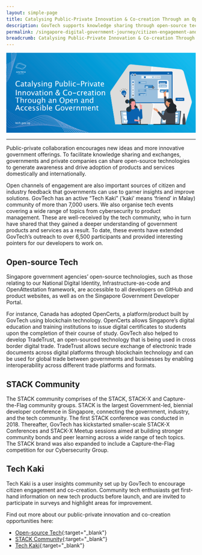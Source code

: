 ```yaml
---
layout: simple-page
title: Catalysing Public-Private Innovation & Co-creation Through an Open and Accessible Government 
description: GovTech supports knowledge sharing through open-source technologies and events to encourage public-private innovation and co-creation.
permalink: /singapore-digital-government-journey/citizen-engagement-and-cocreation/catalysing-public-private-innovation-and-co-creation-through-an-open-and-accessible-government
breadcrumb: Catalysing Public-Private Innovation & Co-creation Through an Open and Accessible Government 
---
```


![Catalysing Public-Private Innovation & Co-creation Through an Open and Accessible Government](/images/digital-transformation/Catalysing_public_private_innovation_header_banner.png)

---

Public-private collaboration encourages new ideas and more innovative government offerings. To facilitate knowledge sharing and exchanges, governments and private companies can share open-source technologies to generate awareness and drive adoption of products and services domestically and internationally. 

Open channels of engagement are also important sources of citizen and industry feedback that governments can use to garner insights and improve solutions. GovTech has an active “Tech Kaki” (‘kaki’ means ‘friend’ in Malay) community of more than 7,000 users. We also organise tech events covering a wide range of topics from cybersecurity to product management. These are well-received by the tech community, who in turn have shared that they gained a deeper understanding of government products and services as a result. To date, these events have extended GovTech’s outreach to over 6,500 participants and provided interesting pointers for our developers to work on.

## Open-source Tech

Singapore government agencies’ open-source technologies, such as those relating to our National Digital Identity, Infrastructure-as-code and OpenAttestation framework, are accessible to all developers on GitHub and product websites, as well as on the Singapore Government Developer Portal. 

For instance, Canada has adopted OpenCerts, a platform/product built by GovTech using blockchain technology. OpenCerts allows Singapore’s digital education and training institutions to issue digital certificates to students upon the completion of their course of study. GovTech also helped to develop TradeTrust, an open-sourced technology that is being used in cross border digital trade. TradeTrust allows secure exchange of electronic trade documents across digital platforms through blockchain technology and can be used for global trade between governments and businesses by enabling interoperability across different trade platforms and formats.  

## STACK Community

The STACK community comprises of the STACK, STACK-X and Capture-the-Flag community groups. STACK is the largest Government-led, biennial developer conference in Singapore, connecting the government, industry, and the tech community. The first STACK conference was conducted in 2018. Thereafter, GovTech has kickstarted smaller-scale STACK-X Conferences and STACK-X Meetup sessions aimed at building stronger community bonds and peer learning across a wide range of tech topics. The STACK brand was also expanded to include a Capture-the-Flag competition for our Cybersecurity Group.

## Tech Kaki

Tech Kaki is a user insights community set up by GovTech to encourage citizen engagement and co-creation. Community tech enthusiasts get first-hand information on new tech products before launch, and are invited to participate in surveys and highlight areas for improvement.

Find out more about our public-private innovation and co-creation opportunities here:
*	[Open-source Tech](https://www.developer.tech.gov.sg/technologies/open-source/){:target="_blank"}
*	[STACK Community](https://www.developer.tech.gov.sg/communities/events/overview.html){:target="_blank"}
*	[Tech Kaki](https://www.tech.gov.sg/products-and-services/tech-kaki-community/){:target="_blank"}
